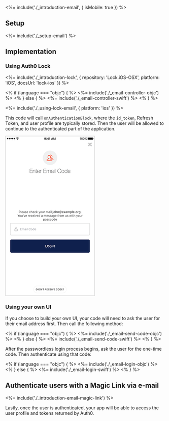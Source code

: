 <%= include('./_introduction-email', { isMobile: true }) %>

## Setup

<%= include('./_setup-email') %>

## Implementation

### Using Auth0 Lock

<%= include('./_introduction-lock', { repository: 'Lock.iOS-OSX', platform: 'iOS', docsUrl: 'lock-ios' }) %>

<div>
<% if (language === "objc") { %>
<%= include('./_email-controller-objc') %>
<% } else { %>
<%= include('./_email-controller-swift') %>
<% } %>
</div>

<%= include('./_using-lock-email', { platform: 'ios' }) %>

This code will call `onAuthenticationBlock`, where the `id_token`, Refresh Token, and user profile are typically stored. Then the user will be allowed to continue to the authenticated part of the application.

![](/media/articles/connections/passwordless/passwordless-email-enter-code-ios.png)

### Using your own UI

If you choose to build your own UI, your code will need to ask the user for their email address first. Then call the following method:

<div>
<% if (language === "objc") { %>
<%= include('./_email-send-code-objc') %>
<% } else { %>
<%= include('./_email-send-code-swift') %>
<% } %>
</div>

After the passwordless login process begins, ask the user for the one-time code. Then authenticate using that code:

<div>
<% if (language === "objc") { %>
<%= include('./_email-login-objc') %>
<% } else { %>
<%= include('./_email-login-swift') %>
<% } %>
</div>

## Authenticate users with a Magic Link via e-mail

<%= include('./_introduction-email-magic-link') %>

Lastly, once the user is authenticated, your app will be able to access the user profile and tokens returned by Auth0.

